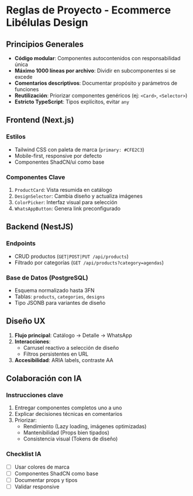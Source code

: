 # Reglas de Proyecto - Ecommerce Libélulas Design

## Principios Generales
- **Código modular**: Componentes autocontenidos con responsabilidad única
- **Máximo 1000 líneas por archivo**: Dividir en subcomponentes si se excede
- **Comentarios descriptivos**: Documentar propósito y parámetros de funciones
- **Reutilización**: Priorizar componentes genéricos (ej: `<Card>`, `<Selector>`)
- **Estricto TypeScript**: Tipos explícitos, evitar `any`

## Frontend (Next.js)
### Estilos
- Tailwind CSS con paleta de marca (`primary: #CFE2C3`)
- Mobile-first, responsive por defecto
- Componentes ShadCN/ui como base

### Componentes Clave
1. `ProductCard`: Vista resumida en catálogo
2. `DesignSelector`: Cambia diseño y actualiza imágenes
3. `ColorPicker`: Interfaz visual para selección
4. `WhatsAppButton`: Genera link preconfigurado

## Backend (NestJS)
### Endpoints
- CRUD productos (`GET|POST|PUT /api/products`)
- Filtrado por categorías (`GET /api/products?category=agendas`)

### Base de Datos (PostgreSQL)
- Esquema normalizado hasta 3FN
- Tablas: `products`, `categories`, `designs`
- Tipo JSONB para variantes de diseño

## Diseño UX
1. **Flujo principal**: Catálogo → Detalle → WhatsApp
2. **Interacciones**:
   - Carrusel reactivo a selección de diseño
   - Filtros persistentes en URL
3. **Accesibilidad**: ARIA labels, contraste AA

## Colaboración con IA
### Instrucciones clave
1. Entregar componentes completos uno a uno
2. Explicar decisiones técnicas en comentarios
3. Priorizar:
   - Rendimiento (Lazy loading, imágenes optimizadas)
   - Mantenibilidad (Props bien tipados)
   - Consistencia visual (Tokens de diseño)

### Checklist IA
- [ ] Usar colores de marca
- [ ] Componentes ShadCN como base
- [ ] Documentar props y tipos
- [ ] Validar responsive
